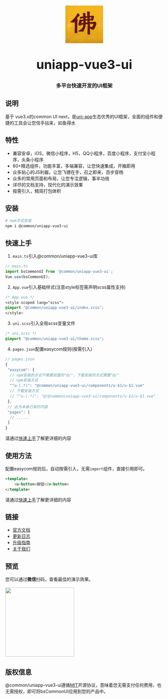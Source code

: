 <p align="center">
    <img alt="logo" src="./src/common/img/buddha.jpeg" width="120" height="120" style="margin-bottom: 10px;">
</p>
<h3 align="center" style="margin: 30px 0 30px;font-weight: bold;font-size:40px;">uniapp-vue3-ui</h3>
<h3 align="center">多平台快速开发的UI框架</h3>

## 说明

基于 vue3.x的common UI next，是[uni-app](https://uniapp.dcloud.io/)生态优秀的UI框架，全面的组件和便捷的工具会让您信手拈来，如鱼得水

## 特性

- 兼容安卓，iOS，微信小程序，H5，QQ小程序，百度小程序，支付宝小程序，头条小程序
- 60+精选组件，功能丰富，多端兼容，让您快速集成，开箱即用
- 众多贴心的JS利器，让您飞镖在手，召之即来，百步穿杨
- 众多的常用页面和布局，让您专注逻辑，事半功倍
- 详尽的文档支持，现代化的演示效果
- 按需引入，精简打包体积

## 安装

```bash
# npm方式安装
npm i @common/uniapp-vue3-ui
```

## 快速上手

1. `main.ts`引入@common/uniapp-vue3-ui库

```js
// main.ts
import bsCommonUI from '@common/uniapp-vue3-ui';
Vue.use(bsCommonUI);
```

2. `App.vue`引入基础样式(注意style标签需声明scss属性支持)
```css
/* App.vue */
<style scoped lang="scss">
@import "@common/uniapp-vue3-ui/index.scss";
</style>
```

3. `uni.scss`引入全局scss变量文件
```css
/* uni.scss */
@import "@common/uniapp-vue3-ui/theme.scss";
```

4. `pages.json`配置easycom规则(按需引入)

```js
// pages.json
{
 "easycom": {
  // npm安装的方式不需要前面的"@/"，下载安装的方式需要"@/"
  // npm安装方式
  "^u-(.*)": "@common/uniapp-vue3-ui/components/u-$1/u-$1.vue"
  // 下载安装方式
  // "^u-(.*)": "@/@common/uniapp-vue3-ui/components/u-$1/u-$1.vue"
 },
 // 此为本身已有的内容
 "pages": [
  // ......
 ]
}
```

请通过[快速上手](https://uviewui.com/components/quickstart.html)了解更详细的内容 

## 使用方法
配置easycom规则后，自动按需引入，无需`import`组件，直接引用即可。

```html
<template>
	<u-button>按钮</u-button>
</template>
```

请通过[快速上手](https://uviewui.com/components/quickstart.html)了解更详细的内容 

## 链接

- [官方文档](https://uviewui.com/)
- [更新日志](https://uviewui.com/components/changelog.html)
- [升级指南](https://uviewui.com/components/changelog.html)
- [关于我们](https://uviewui.com/cooperation/about.html)

## 预览

您可以通过**微信**扫码，查看最佳的演示效果。
<br>
<br>
<img src="https://jkt.bsoft.com.cn/hcn-web/mini_images/images/ui-next.jpg" width="220" height="220" >

<!-- ## 捐赠uView的研发

uView文档和源码全部开源免费，如果您认为uView帮到了您的开发工作，您可以捐赠uView的研发工作，捐赠无门槛，哪怕是一杯可乐也好(相信这比打赏主播更有意义)。

<img src="https://uviewui.com/common/wechat.png" width="220" >
<img style="margin-left: 100px;" src="https://uviewui.com/common/alipay.png" width="220" >
 -->

## 版权信息

@common/uniapp-vue3-ui遵循[MIT](https://en.wikipedia.org/wiki/MIT_License)开源协议，意味着您无需支付任何费用，也无需授权，即可将bsCommonUI应用到您的产品中。
